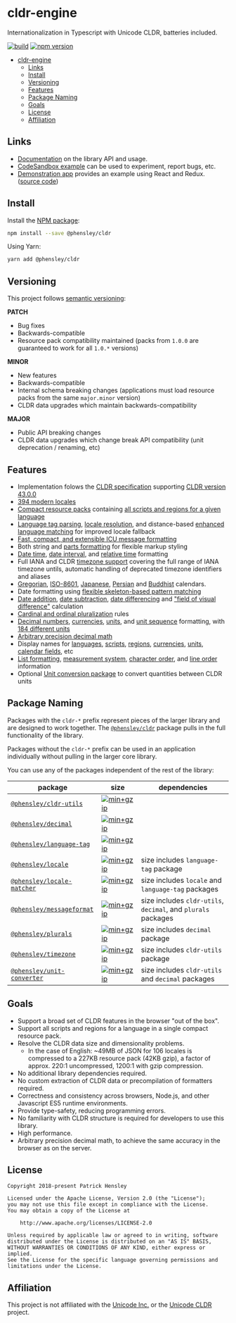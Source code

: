 # cldr-engine

Internationalization in Typescript with Unicode CLDR, batteries included.

[![build](https://github.com/phensley/cldr-engine/workflows/Build%20and%20Test/badge.svg)](https://github.com/phensley/cldr-engine/actions)
[![npm version](https://badge.fury.io/js/%40phensley%2Fcldr.svg)](https://www.npmjs.com/package/@phensley/cldr)

- [cldr-engine](#cldr-engine)
  - [Links](#links)
  - [Install](#install)
  - [Versioning](#versioning)
  - [Features](#features)
  - [Package Naming](#package-naming)
  - [Goals](#goals)
  - [License](#license)
  - [Affiliation](#affiliation)

## Links

- [Documentation](https://phensley.github.io/cldr-engine/) on the library API and usage.
- [CodeSandbox example](https://codesandbox.io/s/qqr1rl40r6) can be used to experiment, report bugs, etc.
- [Demonstration app](https://phensley.github.io/cldr-engine-react-demo/) provides an example using React and Redux. ([source code](https://github.com/phensley/cldr-engine-react-demo))

## Install

Install the [NPM package](https://www.npmjs.com/package/@phensley/cldr):

```bash
npm install --save @phensley/cldr
```

Using Yarn:

```bash
yarn add @phensley/cldr
```

## Versioning

This project follows [semantic versioning](https://semver.org/):

**PATCH**

- Bug fixes
- Backwards-compatible
- Resource pack compatibility maintained (packs from `1.0.0` are guaranteed to work for all `1.0.*` versions)

**MINOR**

- New features
- Backwards-compatible
- Internal schema breaking changes (applications must load resource packs from the same `major.minor` version)
- CLDR data upgrades which maintain backwards-compatibility

**MAJOR**

- Public API breaking changes
- CLDR data upgrades which change break API compatibility (unit deprecation / renaming, etc)

## Features

- Implementation folows the [CLDR specification](https://www.unicode.org/reports/tr35/tr35-general.html) supporting [CLDR version 43.0.0](http://cldr.unicode.org/index/downloads/cldr-43)
- [394 modern locales](https://phensley.github.io/cldr-engine/docs/en/api-cldrframework#availablelocales)
- [Compact resource packs](https://phensley.github.io/cldr-engine/docs/en/doc-design-bundles) containing [all scripts and regions for a given language](https://unpkg.com/@phensley/cldr/packs/)
- [Language tag parsing](https://phensley.github.io/cldr-engine/docs/en/api-cldrframework#parselanguagetag), [locale resolution](https://phensley.github.io/cldr-engine/docs/en/api-cldrframework#resolvelocale), and distance-based [enhanced language matching](https://phensley.github.io/cldr-engine/docs/en/api-localematcher) for improved locale fallback
- [Fast, compact, and extensible ICU message formatting](packages/messageformat/README.md)
- Both string and [parts formatting](https://phensley.github.io/cldr-engine/docs/en/api-cldr-numbers#formatdecimaltoparts) for flexible markup styling
- [Date time](https://phensley.github.io/cldr-engine/docs/en/api-cldr-calendars#formatdate), [date interval](https://phensley.github.io/cldr-engine/docs/en/api-cldr-calendars#formatdateinterval), and [relative time](https://phensley.github.io/cldr-engine/docs/en/api-cldr-calendars#formatrelativetime) formatting
- Full IANA and CLDR [timezone support](https://phensley.github.io/cldr-engine/docs/en/api-cldr-calendars#resolvetimezoneid) covering the full range of IANA timezone untils, automatic handling of deprecated timezone identifiers and aliases
- [Gregorian](https://phensley.github.io/cldr-engine/docs/en/api-gregoriandate), [ISO-8601](https://phensley.github.io/cldr-engine/docs/en/api-iso8601date), [Japanese](https://phensley.github.io/cldr-engine/docs/en/api-japanesedate), [Persian](https://phensley.github.io/cldr-engine/docs/en/api-persiandate) and [Buddhist](https://phensley.github.io/cldr-engine/docs/en/api-buddhistdate) calendars.
- Date formatting using [flexible skeleton-based pattern matching](https://phensley.github.io/cldr-engine/docs/en/api-dateskeleton)
- [Date addition](https://phensley.github.io/cldr-engine/docs/en/api-calendardate#add), [date subtraction](https://phensley.github.io/cldr-engine/docs/en/api-calendardate#subtract), [date differencing](https://phensley.github.io/cldr-engine/docs/en/api-calendardate#difference) and ["field of visual difference"](https://phensley.github.io/cldr-engine/docs/en/api-calendardate#fieldofvisualdifference) calculation
- [Cardinal and ordinal pluralization](https://phensley.github.io/cldr-engine/docs/en/api-cldr-numbers#getpluralcardinal) rules
- [Decimal numbers](https://phensley.github.io/cldr-engine/docs/en/api-cldr-numbers#formatdecimal), [currencies](https://phensley.github.io/cldr-engine/docs/en/api-cldr-numbers#formatcurrency), [units](https://phensley.github.io/cldr-engine/docs/en/api-cldr-units#formatquantity), and [unit sequence](https://phensley.github.io/cldr-engine/docs/en/api-cldr-units#formatquantitysequence) formatting, with [184 different units](https://phensley.github.io/cldr-engine/docs/en/api-unittype)
- [Arbitrary precision decimal math](https://phensley.github.io/cldr-engine/docs/en/doc-math)
- Display names for [languages](https://phensley.github.io/cldr-engine/docs/en/api-cldr-general#getlanguagedisplayname), [scripts](https://phensley.github.io/cldr-engine/docs/en/api-cldr-general#getscriptdisplayname), [regions](https://phensley.github.io/cldr-engine/docs/en/api-cldr-general#getregiondisplayname), [currencies](https://phensley.github.io/cldr-engine/docs/en/api-cldr-numbers#getcurrencydisplayname), [units](https://phensley.github.io/cldr-engine/docs/en/api-cldr-units#getunitdisplayname), [calendar fields](https://phensley.github.io/cldr-engine/docs/en/api-cldr-calendars#months), etc
- [List formatting](https://phensley.github.io/cldr-engine/docs/en/api-cldr-general#formatlist), [measurement system](https://phensley.github.io/cldr-engine/docs/en/api-cldr-general#measurementsystem), [character order](https://phensley.github.io/cldr-engine/docs/en/api-cldr-general#characterorder), and [line order](https://phensley.github.io/cldr-engine/docs/en/api-cldr-general#lineorder) information
- Optional [Unit conversion package](packages/unit-converter) to convert quantities between CLDR units

## Package Naming

Packages with the `cldr-*` prefix represent pieces of the larger library and are designed to work together. The [`@phensley/cldr`](https://www.npmjs.com/package/@phensley/cldr) package pulls in the full functionality of the library.

Packages without the `cldr-*` prefix can be used in an application individually without pulling in the larger core library.

You can use any of the packages independent of the rest of the library:

| package                                                                              | size                                                                                                                                       | dependencies                                                  |
| ------------------------------------------------------------------------------------ | ------------------------------------------------------------------------------------------------------------------------------------------ | ------------------------------------------------------------- |
| [`@phensley/cldr-utils`](https://www.npmjs.com/package/@phensley/cldr-utils)         | [![min+gzip](https://badgen.net/bundlephobia/minzip/@phensley/cldr-utils)](https://bundlephobia.com/result?p=@phensley/cldr-utils)         |                                                               |
| [`@phensley/decimal`](https://www.npmjs.com/package/@phensley/decimal)               | [![min+gzip](https://badgen.net/bundlephobia/minzip/@phensley/decimal)](https://bundlephobia.com/result?p=@phensley/decimal)               |                                                               |
| [`@phensley/language-tag`](https://www.npmjs.com/package/@phensley/language-tag)     | [![min+gzip](https://badgen.net/bundlephobia/minzip/@phensley/language-tag)](https://bundlephobia.com/result?p=@phensley/language-tag)     |                                                               |
| [`@phensley/locale`](https://www.npmjs.com/package/@phensley/locale)                 | [![min+gzip](https://badgen.net/bundlephobia/minzip/@phensley/locale)](https://bundlephobia.com/result?p=@phensley/locale)                 | size includes `language-tag` package                          |
| [`@phensley/locale-matcher`](https://www.npmjs.com/package/@phensley/locale-matcher) | [![min+gzip](https://badgen.net/bundlephobia/minzip/@phensley/locale-matcher)](https://bundlephobia.com/result?p=@phensley/locale-matcher) | size includes `locale` and `language-tag` packages            |
| [`@phensley/messageformat`](https://www.npmjs.com/package/@phensley/messageformat)   | [![min+gzip](https://badgen.net/bundlephobia/minzip/@phensley/messageformat)](https://bundlephobia.com/result?p=@phensley/messageformat)   | size includes `cldr-utils`, `decimal`, and `plurals` packages |
| [`@phensley/plurals`](https://www.npmjs.com/package/@phensley/plurals)               | [![min+gzip](https://badgen.net/bundlephobia/minzip/@phensley/plurals)](https://bundlephobia.com/result?p=@phensley/plurals)               | size includes `decimal` package                               |
| [`@phensley/timezone`](https://www.npmjs.com/package/@phensley/timezone)             | [![min+gzip](https://badgen.net/bundlephobia/minzip/@phensley/timezone)](https://bundlephobia.com/result?p=@phensley/timezone)             | size includes `cldr-utils` package                            |
| [`@phensley/unit-converter`](https://www.npmjs.com/package/@phensley/unit-converter) | [![min+gzip](https://badgen.net/bundlephobia/minzip/@phensley/unit-converter)](https://bundlephobia.com/result?p=@phensley/unit-converter) | size includes `cldr-utils` and `decimal` packages             |

## Goals

- Support a broad set of CLDR features in the browser "out of the box".
- Support all scripts and regions for a language in a single compact resource pack.
- Resolve the CLDR data size and dimensionality problems.
  - In the case of English: ~49MB of JSON for 106 locales is compressed to a 227KB resource pack (42KB gzip), a factor of approx. 220:1 uncompressed, 1200:1 with gzip compression.
- No additional library dependencies required.
- No custom extraction of CLDR data or precompilation of formatters required.
- Correctness and consistency across browsers, Node.js, and other Javascript ES5 runtime environments.
- Provide type-safety, reducing programming errors.
- No familiarity with CLDR structure is required for developers to use this library.
- High performance.
- Arbitrary precision decimal math, to achieve the same accuracy in the browser as on the server.

## License

    Copyright 2018-present Patrick Hensley

    Licensed under the Apache License, Version 2.0 (the "License");
    you may not use this file except in compliance with the License.
    You may obtain a copy of the License at

        http://www.apache.org/licenses/LICENSE-2.0

    Unless required by applicable law or agreed to in writing, software
    distributed under the License is distributed on an "AS IS" BASIS,
    WITHOUT WARRANTIES OR CONDITIONS OF ANY KIND, either express or implied.
    See the License for the specific language governing permissions and
    limitations under the License.

## Affiliation

This project is not affiliated with the [Unicode Inc.](https://unicode.org) or the [Unicode CLDR](http://cldr.unicode.org/) project.

